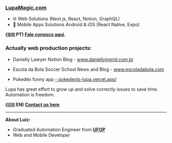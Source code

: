 ### <a href='https://lupamagic.com'>LupaMagic.com</a>

- 🌐 Web Solutions (Next.js, React, Notion, GraphQL)
- 📱 Mobile Apps Solutions Android & iOS (React Native, Expo)

**(🇧🇷 PT)  <a href='https://api.whatsapp.com/send?phone=5531975530383'>Fale conosco aqui</a>.**


### Actually web production projects:

- Danielly Lawyer Notion Blog  - <a href='https://www.daniellyingrid.com.br'>
www.daniellyingrid.com.br
</a>


- Escola da Bola Soccer School News and Blog - <a href='https://www.daniellyingrid.com.br'>
www.escoladabola.com
</a>


- Pokedéx funny app <a href='https://pokedexts-lupa.vercel.app/'> - 
pokedexts-lupa.vercel.app/
</a>

Lupa has great effort to grow up and solve correctly issues to save time. Automation is freedom.

**(🇺🇸 EN) <a href='https://api.whatsapp.com/send?phone=5531975530383'>Contact us here</a>**

----------------------------------------------------------------------------------------------
**About Luiz:**

 - Graduated Automation Engineer from <a href='https://ufop.br'>**UFOP**</a>
 - Web and Mobile Developer
